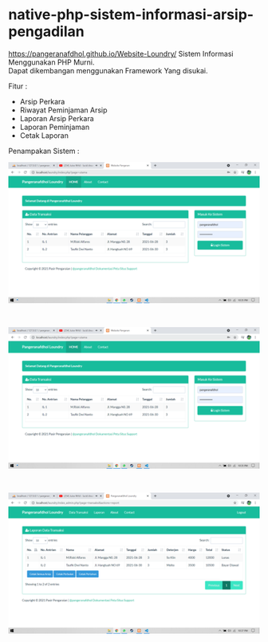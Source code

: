 # native-php-sistem-informasi-arsip-pengadilan
https://pangeranafdhol.github.io/Website-Loundry/
Sistem Informasi Menggunakan PHP Murni. <br>
Dapat dikembangan menggunakan Framework Yang disukai.

Fitur :
- Arsip Perkara 
- Riwayat Peminjaman Arsip
- Laporan Arsip Perkara
- Laporan Peminjaman
- Cetak Laporan 

Penampakan Sistem :

![Tampilan Home](https://github.com/PangeranAfdhol/Screenshot-Uas/blob/main/Uas%20Pangeran/SS%20Uas%201.png)

<br>

![Riwayat Peminjaman Arsip](https://github.com/PangeranAfdhol/Screenshot-Uas/blob/main/Uas%20Pangeran/SS%20Uas%201.png)

<br>

![Peminjaman Arsip](https://github.com/PangeranAfdhol/Screenshot-Uas/blob/main/Uas%20Pangeran/SS%20Uas%203.png)
